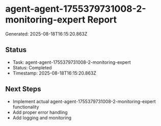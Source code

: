 # agent-agent-1755379731008-2-monitoring-expert Report

Generated: 2025-08-18T16:15:20.863Z

## Status
- Task: agent-agent-1755379731008-2-monitoring-expert
- Status: Completed
- Timestamp: 2025-08-18T16:15:20.863Z

## Next Steps
- Implement actual agent-agent-1755379731008-2-monitoring-expert functionality
- Add proper error handling
- Add logging and monitoring
